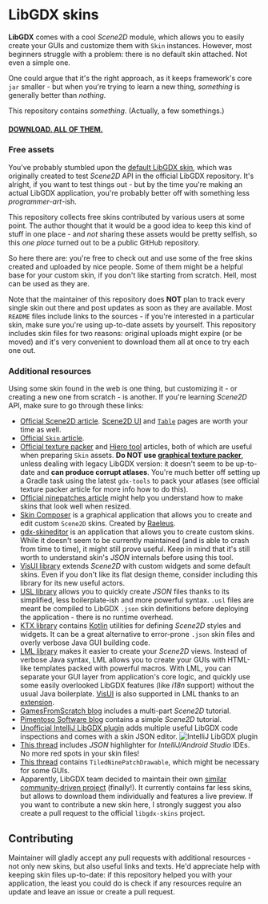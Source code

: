 # LibGDX skins

**LibGDX** comes with a cool *Scene2D* module, which allows you to easily create your GUIs and customize them with `Skin` instances. However, most beginners struggle with a problem: there is no default skin attached. Not even a simple one.

One could argue that it's the right approach, as it keeps framework's core `jar` smaller - but when you're trying to learn a new thing, *something* is generally better than *nothing*.

This repository contains *something*. (Actually, a few somethings.)

#### [**DOWNLOAD. ALL OF THEM.**](https://github.com/czyzby/gdx-skins/archive/master.zip)

### Free assets

You've probably stumbled upon the [default LibGDX skin](default), which was originally created to test *Scene2D* API in the official LibGDX repository. It's alright, if you want to test things out - but by the time you're making an actual LibGDX application, you're probably better off with something less *programmer-art*-ish.

This repository collects free skins contributed by various users at some point. The author thought that it would be a good idea to keep this kind of stuff in one place - and *not* sharing these assets would be pretty selfish, so this *one place* turned out to be a public GitHub repository.

So here there are: you're free to check out and use some of the free skins created and uploaded by nice people. Some of them might be a helpful base for your custom skin, if you don't like starting from scratch. Hell, most can be used as they are.

Note that the maintainer of this repository does **NOT** plan to track every single skin out there and post updates as soon as they are available. Most `README` files include links to the sources - if you're interested in a particular skin, make sure you're using up-to-date assets by yourself. This repository includes skin files for two reasons: original uploads might expire (or be moved) and it's very convenient to download them all at once to try each one out.

### Additional resources

Using some skin found in the web is one thing, but customizing it - or creating a new one from scratch - is another. If you're learning *Scene2D* API, make sure to go through these links:

- [Official Scene2D article](https://github.com/libgdx/libgdx/wiki/Scene2d). [Scene2D UI](https://github.com/libgdx/libgdx/wiki/Scene2d.ui) and [`Table`](https://github.com/libgdx/libgdx/wiki/Table) pages are worth your time as well.
- [Official `Skin` article](https://github.com/libgdx/libgdx/wiki/Skin).
- [Official texture packer](https://github.com/libgdx/libgdx/wiki/Texture-packer) and [Hiero tool](https://github.com/libgdx/libgdx/wiki/Hiero) articles, both of which are useful when preparing `Skin` assets. **Do NOT use [graphical texture packer](https://code.google.com/archive/p/libgdx-texturepacker-gui/)**, unless dealing with legacy LibGDX version: it doesn't seem to be up-to-date and **can produce corrupt atlases**. You're much better off setting up a Gradle task using the latest `gdx-tools` to pack your atlases (see official texture packer article for more info how to do this).
- [Official ninepatches article](https://github.com/libgdx/libgdx/wiki/Ninepatches) might help you understand how to make skins that look well when resized.
- [Skin Composer](https://github.com/raeleus/skin-composer) is a graphical application that allows you to create and edit custom `Scene2D` skins. Created by [Raeleus](https://ray3k.wordpress.com/software/skin-composer-for-libgdx/).
- [gdx-skineditor](https://github.com/cobolfoo/gdx-skineditor) is an application that allows you to create custom skins. While it doesn't seem to be currently maintained (and is able to crash from time to time), it might still prove useful. Keep in mind that it's still worth to understand skin's *JSON* internals before using this tool.
- [VisUI library](https://github.com/kotcrab/vis-editor/wiki/VisUI) extends *Scene2D* with custom widgets and some default skins. Even if you don't like its flat design theme, consider including this library for its new useful actors.
- [USL library](https://github.com/kotcrab/vis-editor/wiki/USL) allows you to quickly create *JSON* files thanks to its simplified, less boilerplate-ish and more powerful syntax. `.usl` files are meant be compiled to LibGDX `.json` skin definitions before deploying the application - there is no runtime overhead.
- [KTX library](https://github.com/czyzby/ktx) contains [Kotlin](http://kotlinlang.org/) utilities for defining *Scene2D* styles and widgets. It can be a great alternative to error-prone `.json` skin files and overly verbose Java GUI building code.
- [LML library](https://github.com/czyzby/gdx-lml/tree/master/lml) makes it easier to create your *Scene2D* views. Instead of verbose Java syntax, LML allows you to create your GUIs with HTML-like templates packed with powerful macros. With LML, you can separate your GUI layer from application's core logic, and quickly use some easily overlooked LibGDX features (like *i18n* support) without the usual Java boilerplate. [VisUI](https://github.com/kotcrab/vis-editor/wiki/VisUI) is also supported in LML thanks to an [extension](https://github.com/czyzby/gdx-lml/tree/master/lml-vis).
- [GamesFromScratch blog](http://www.gamefromscratch.com/post/2013/11/27/LibGDX-Tutorial-9-Scene2D-Part-1.aspx) includes a multi-part *Scene2D* tutorial.
- [Pimentoso Software blog](http://pimentoso.blogspot.com/2013/04/libgdx-scene2d-skin-quick-tutorial.html) contains a simple *Scene2D* tutorial.
- [Unofficial IntelliJ LibGDX plugin](https://github.com/BlueBoxWare/LibGDXPlugin) adds multiple useful LibGDX code inspections and comes with a skin JSON editor.
![IntelliJ LibGDX plugin](https://cloud.githubusercontent.com/assets/9317340/21578159/c5344026-cf7e-11e6-99d1-46261f27d461.png)
- [This thread](http://www.badlogicgames.com/forum/viewtopic.php?f=17&t=15209) includes *JSON* highlighter for *IntelliJ/Android Studio* IDEs. No more red spots in your skin files!
- [This thread](http://www.badlogicgames.com/forum/viewtopic.php?f=17&t=22075) contains `TiledNinePatchDrawable`, which might be necessary for some GUIs.
- Apparently, LibGDX team decided to maintain their own [similar community-driven project](https://github.com/libgdx/libgdx-skins) (finally!). It currently contains far less skins, but allows to download them individually and features a live preview. If you want to contribute a new skin here, I strongly suggest you also create a pull request to the official `libgdx-skins` project. 

## Contributing

Maintainer will gladly accept any pull requests with additional resources - not only new skins, but also useful links and texts. He'd appreciate help with keeping skin files up-to-date: if this repository helped you with your application, the least you could do is check if any resources require an update and leave an issue or create a pull request.
